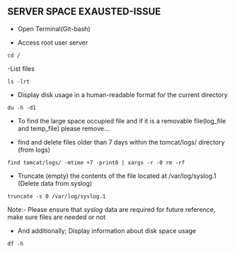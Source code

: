 ##  SERVER SPACE EXAUSTED-ISSUE

- Open Terminal(Git-bash)

- Access root user server
```
cd /
```
-List files

```
ls -lrt
```
- Display disk usage in a human-readable format for the current directory

```
du -h -d1
```
- To find the large space occupied file and if it is a removable file(log_file and temp_file) please remove...

- find and delete files older than 7 days within the tomcat/logs/ directory (from logs)

```
find tomcat/logs/ -mtime +7 -print0 | xargs -r -0 rm -rf
```
- Truncate (empty) the contents of the file located at /var/log/syslog.1 (Delete data from syslog)

```
truncate -s 0 /var/log/syslog.1
```
Note:- Please ensure that *syslog* data are required for future reference, make sure files are needed or not

- And additionally;
  Display information about disk space usage

```
df -h
```
